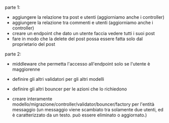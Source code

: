 parte 1:
- aggiungere la relazione tra post e utenti (aggiorniamo anche i controller)
- aggiungere la relazione tra commenti e utenti (aggiorniamo anche i controller)
- creare un endpoint che dato un utente faccia vedere tutti i suoi post
- fare in modo che la delete del post possa essere fatta solo dal proprietario del post

parte 2:
- middleware che permetta l'accesso all'endpoint solo se l'utente è maggiorenne
- definire gli altri validatori per gli altri modelli
- definire gli altri bouncer per le azioni che lo richiedono

- creare interamente modello/migrazione/controller/validator/bouncer/factory per l'entità messaggio (un messaggio viene scambiato tra solamente due utenti, ed è caratterizzato da un testo. può essere eliminato o aggiornato.)